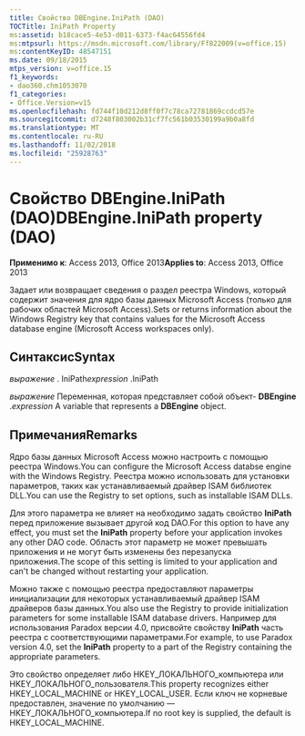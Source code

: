```yaml
---
title: Свойство DBEngine.IniPath (DAO)
TOCTitle: IniPath Property
ms:assetid: b18cace5-4e53-d011-6373-f4ac64556fd4
ms:mtpsurl: https://msdn.microsoft.com/library/Ff822009(v=office.15)
ms:contentKeyID: 48547151
ms.date: 09/18/2015
mtps_version: v=office.15
f1_keywords:
- dao360.chm1053070
f1_categories:
- Office.Version=v15
ms.openlocfilehash: fd744f10d212d8ff0f7c78ca72781869ccdcd57e
ms.sourcegitcommit: d7248f803002b31cf7fc561b03530199a9b0a8fd
ms.translationtype: MT
ms.contentlocale: ru-RU
ms.lasthandoff: 11/02/2018
ms.locfileid: "25928763"
---
```

# <a name="dbengineinipath-property-dao"></a><span data-ttu-id="f9ce3-102">Свойство DBEngine.IniPath (DAO)</span><span class="sxs-lookup"><span data-stu-id="f9ce3-102">DBEngine.IniPath property (DAO)</span></span>


<span data-ttu-id="f9ce3-103">**Применимо к**: Access 2013, Office 2013</span><span class="sxs-lookup"><span data-stu-id="f9ce3-103">**Applies to**: Access 2013, Office 2013</span></span>

<span data-ttu-id="f9ce3-104">Задает или возвращает сведения о раздел реестра Windows, который содержит значения для ядро базы данных Microsoft Access (только для рабочих областей Microsoft Access).</span><span class="sxs-lookup"><span data-stu-id="f9ce3-104">Sets or returns information about the Windows Registry key that contains values for the Microsoft Access database engine (Microsoft Access workspaces only).</span></span>

## <a name="syntax"></a><span data-ttu-id="f9ce3-105">Синтаксис</span><span class="sxs-lookup"><span data-stu-id="f9ce3-105">Syntax</span></span>

<span data-ttu-id="f9ce3-106">*выражение* . IniPath</span><span class="sxs-lookup"><span data-stu-id="f9ce3-106">*expression* .IniPath</span></span>

<span data-ttu-id="f9ce3-107">*выражение* Переменная, которая представляет собой объект- **DBEngine** .</span><span class="sxs-lookup"><span data-stu-id="f9ce3-107">*expression* A variable that represents a **DBEngine** object.</span></span>

## <a name="remarks"></a><span data-ttu-id="f9ce3-108">Примечания</span><span class="sxs-lookup"><span data-stu-id="f9ce3-108">Remarks</span></span>

<span data-ttu-id="f9ce3-109">Ядро базы данных Microsoft Access можно настроить с помощью реестра Windows.</span><span class="sxs-lookup"><span data-stu-id="f9ce3-109">You can configure the Microsoft Access databse engine with the Windows Registry.</span></span> <span data-ttu-id="f9ce3-110">Реестра можно использовать для установки параметров, таких как устанавливаемый драйвер ISAM библиотек DLL.</span><span class="sxs-lookup"><span data-stu-id="f9ce3-110">You can use the Registry to set options, such as installable ISAM DLLs.</span></span>

<span data-ttu-id="f9ce3-111">Для этого параметра не влияет на необходимо задать свойство **IniPath** перед приложение вызывает другой код DAO.</span><span class="sxs-lookup"><span data-stu-id="f9ce3-111">For this option to have any effect, you must set the **IniPath** property before your application invokes any other DAO code.</span></span> <span data-ttu-id="f9ce3-112">Область этот параметр не может превышать приложения и не могут быть изменены без перезапуска приложения.</span><span class="sxs-lookup"><span data-stu-id="f9ce3-112">The scope of this setting is limited to your application and can't be changed without restarting your application.</span></span>

<span data-ttu-id="f9ce3-113">Можно также с помощью реестра предоставляют параметры инициализации для некоторых устанавливаемый драйвер ISAM драйверов базы данных.</span><span class="sxs-lookup"><span data-stu-id="f9ce3-113">You also use the Registry to provide initialization parameters for some installable ISAM database drivers.</span></span> <span data-ttu-id="f9ce3-114">Например для использования Paradox версии 4.0, присвойте свойству **IniPath** часть реестра с соответствующими параметрами.</span><span class="sxs-lookup"><span data-stu-id="f9ce3-114">For example, to use Paradox version 4.0, set the **IniPath** property to a part of the Registry containing the appropriate parameters.</span></span>

<span data-ttu-id="f9ce3-115">Это свойство определяет либо HKEY\_ЛОКАЛЬНОГО\_компьютера или HKEY\_ЛОКАЛЬНОГО\_пользователя.</span><span class="sxs-lookup"><span data-stu-id="f9ce3-115">This property recognizes either HKEY\_LOCAL\_MACHINE or HKEY\_LOCAL\_USER.</span></span> <span data-ttu-id="f9ce3-116">Если ключ не корневые предоставлен, значение по умолчанию — HKEY\_ЛОКАЛЬНОГО\_компьютера.</span><span class="sxs-lookup"><span data-stu-id="f9ce3-116">If no root key is supplied, the default is HKEY\_LOCAL\_MACHINE.</span></span>

